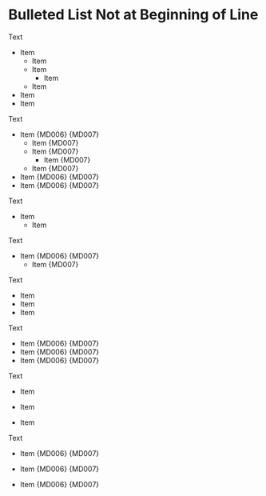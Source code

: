# Bulleted List Not at Beginning of Line

Text

* Item
  * Item
  * Item
    * Item
  * Item
* Item
* Item

Text

  * Item {MD006} {MD007}
    * Item {MD007}
    * Item {MD007}
      * Item {MD007}
    * Item {MD007}
  * Item {MD006} {MD007}
  * Item {MD006} {MD007}

Text

* Item
  * Item

Text

  * Item {MD006} {MD007}
    * Item {MD007}

Text

* Item
* Item
* Item

Text

 * Item {MD006} {MD007}
 * Item {MD006} {MD007}
 * Item {MD006} {MD007}

Text

* Item

* Item

* Item

Text

  * Item {MD006} {MD007}

  * Item {MD006} {MD007}

  * Item {MD006} {MD007}
